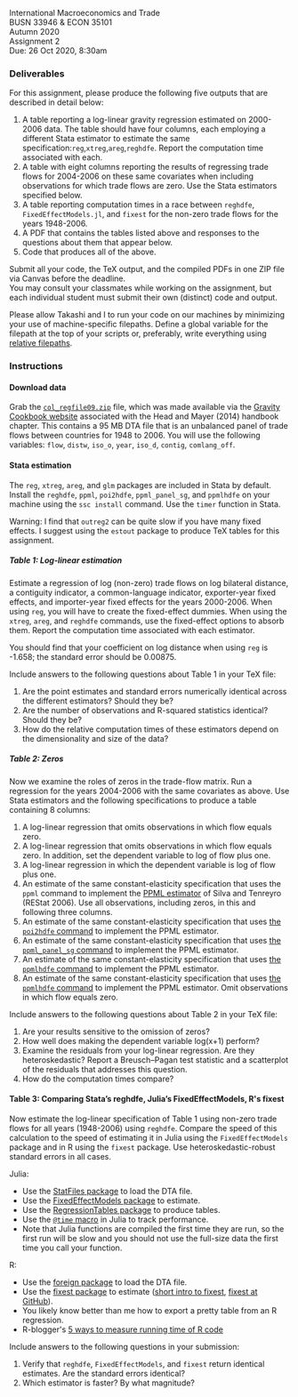 International Macroeconomics and Trade\
BUSN 33946 & ECON 35101\
Autumn 2020\
Assignment 2\
Due: 26 Oct 2020, 8:30am

### Deliverables

For this assignment, please produce the following five outputs that are described in detail below:

1.  A table reporting a log-linear gravity regression estimated on 2000-2006 data.
    The table should have four columns, each employing a different Stata estimator to estimate the same specification:`reg`,`xtreg`,`areg`,`reghdfe`.
    Report the computation time associated with each.
2.  A table with eight columns reporting the results of regressing trade flows for 2004-2006 on these same covariates when including observations for which trade flows are zero.
    Use the Stata estimators specified below.
3.  A table reporting computation times in a race between `reghdfe`, `FixedEffectModels.jl`, and `fixest` for the non-zero trade flows for the years 1948-2006.
4.  A PDF that contains the tables listed above and responses to the questions about them that appear below.
5.  Code that produces all of the above.

Submit all your code, the TeX output, and the compiled PDFs in one ZIP file via Canvas before the deadline.\
You may consult your classmates while working on the assignment, but each individual student must submit their own (distinct) code and output.

Please allow Takashi and I to run your code on our machines by minimizing
your use of machine-specific filepaths.
Define a global variable for the filepath at the top of your scripts or, preferably, write everything using [relative filepaths](https://help.github.com/articles/about-readmes/#relative-links-and-image-paths-in-readme-files).

### Instructions

#### Download data

Grab the [`col_regfile09.zip`](col_regfile09.zip) file, which was made available via the [Gravity Cookbook website](https://sites.google.com/site/hiegravity/data-sources) associated with the Head and Mayer (2014) handbook chapter.
This contains a 95 MB DTA file that is an unbalanced panel of trade flows between countries for 1948 to 2006.
You will use the following variables:
 `flow`, `distw`, `iso_o`, `year`, `iso_d`, `contig`, `comlang_off`.

#### Stata estimation

The `reg`, `xtreg`, `areg`, and `glm` packages are included in Stata by default.
Install the `reghdfe`, `ppml`, `poi2hdfe`, `ppml_panel_sg`, and `ppmlhdfe` on your machine using the `ssc install` command.
Use the `timer` function in Stata.

Warning:
I find that `outreg2` can be quite slow if you have many fixed effects.
I suggest using the `estout` package to produce TeX tables for this assignment.

##### Table 1: Log-linear estimation

Estimate a regression of log (non-zero) trade flows on log bilateral distance, a contiguity indicator, a common-language indicator, exporter-year fixed effects, and importer-year fixed effects for the years 2000-2006.
When using `reg`, you will have to create the fixed-effect dummies.
When using the `xtreg`, `areg`, and `reghdfe` commands, use the fixed-effect options to absorb them.
Report the computation time associated with each estimator.

You should find that your coefficient on log distance when using `reg` is -1.658; the standard error should be 0.00875.

Include answers to the following questions about Table 1 in your TeX file:

1.  Are the point estimates and standard errors numerically identical
    across the different estimators? Should they be?
2.  Are the number of observations and R-squared statistics identical?
    Should they be?
3.  How do the relative computation times of these estimators depend on
    the dimensionality and size of the data?

##### Table 2: Zeros

Now we examine the roles of zeros in the trade-flow matrix. Run a
regression for the years 2004-2006 with the same covariates as above.
Use Stata estimators and the following specifications to produce a table
containing 8 columns:

1.  A log-linear regression that omits observations in which flow equals zero.
2.  A log-linear regression that omits observations in which flow equals zero.
	In addition, set the dependent variable to log of flow plus one.
3.  A log-linear regression in which the dependent variable is log of flow plus one.
4.  An estimate of the same constant-elasticity specification that uses the `ppml` command to implement the [PPML estimator](http://personal.lse.ac.uk/tenreyro/LGW.html) of Silva and Tenreyro (REStat 2006). Use all observations, including zeros, in this and following three columns.
5.  An estimate of the same constant-elasticity specification that uses [the `poi2hdfe` command](https://ideas.repec.org/c/boc/bocode/s457777.html) to implement the PPML estimator.
6.  An estimate of the same constant-elasticity specification that uses [the `ppml_panel_sg` command](https://ideas.repec.org/c/boc/bocode/s458249.html) to implement the PPML estimator.
7.  An estimate of the same constant-elasticity specification that uses [the `ppmlhdfe` command](http://scorreia.com/software/ppmlhdfe/) to implement the PPML estimator.
8.  An estimate of the same constant-elasticity specification that uses [the `ppmlhdfe` command](http://scorreia.com/software/ppmlhdfe/) to implement the PPML estimator. Omit observations in which flow equals zero.

Include answers to the following questions about Table 2 in your TeX
file:

1.  Are your results sensitive to the omission of zeros?
2.  How well does making the dependent variable log(x+1) perform?
3.  Examine the residuals from your log-linear regression. Are they heteroskedastic? Report a Breusch–Pagan test statistic and a scatterplot of the residuals that addresses this question.
4.  How do the computation times compare?

#### Table 3: Comparing Stata’s reghdfe, Julia’s FixedEffectModels, R's fixest

Now estimate the log-linear specification of Table 1 using non-zero trade flows for all years (1948-2006) using `reghdfe`.
Compare the speed of this calculation to the speed of estimating it in Julia using the `FixedEffectModels` package and in R using the `fixest` package.
Use heteroskedastic-robust standard errors in all cases.

Julia:
-   Use the [StatFiles package](https://github.com/queryverse/StatFiles.jl) to load the
    DTA file.
-   Use the [FixedEffectModels package](https://github.com/matthieugomez/FixedEffectModels.jl) to estimate.
-   Use the [RegressionTables package](https://github.com/jmboehm/RegressionTables.jl) to produce tables.
-   Use the [`@time` macro](https://docs.julialang.org/en/v1/manual/performance-tips/index.html) in Julia to track performance.
-   Note that Julia functions are compiled the first time they are run, so the first run will be slow and you should not use the full-size data the first time you call your function.

R:
- Use the [foreign package](https://cran.r-project.org/web/packages/foreign/index.html) to load the DTA file.
- Use the [fixest package](https://cran.r-project.org/web/packages/fixest/index.html) to estimate ([short intro to fixest](https://cran.r-project.org/web/packages/fixest/vignettes/fixest_walkthrough.html), [fixest at GitHub](https://github.com/lrberge/fixest)).
- You likely know better than me how to export a pretty table from an R regression.
- R-blogger's [5 ways to measure running time of R code](https://www.r-bloggers.com/5-ways-to-measure-running-time-of-r-code/)

Include answers to the following questions in your submission:

1.  Verify that `reghdfe`, `FixedEffectModels`, and `fixest` return
    identical estimates. Are the standard errors identical?
2.  Which estimator is faster? By what magnitude?
<!-- 3.  How large are the gains from parallelizing the Julia computations in
    line with the instructions in the [FixedEffectModels.jl](https://github.com/matthieugomez/FixedEffectModels.jl) documentation? -->

